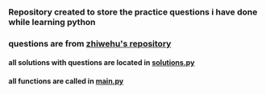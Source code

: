 ### Repository created to store the practice questions i have done while learning python
### questions are from [zhiwehu's repository](https://github.com/zhiwehu/Python-programming-exercises/blob/master/100%2B%20Python%20challenging%20programming%20exercises%20for%20Python%203.md)

#### all solutions with questions are located in [solutions.py](https://github.com/PallavJain01/Python-practice-questions/blob/main/solutions.py)
#### all functions are called in [main.py](https://github.com/PallavJain01/Python-practice-questions/blob/main/main.py)
